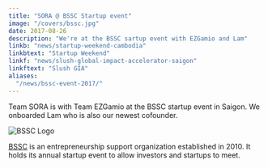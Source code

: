 ```yaml
---
title: "SORA @ BSSC Startup event"
image: "/covers/bssc.jpg"
date: 2017-08-26
description: "We're at the BSSC sartup event with EZGamio and Lam"
linkb: "news/startup-weekend-cambodia"
linkbtext: "Startup Weekend"
linkf: "news/slush-global-impact-accelerator-saigon"
linkftext: "Slush GIA"
aliases:
  "/news/bssc-event-2017/"
---
```


Team SORA is with Team EZGamio at the BSSC startup event in Saigon. We onboarded Lam who is also our newest cofounder.

![BSSC Logo](https://sorasystem.sirv.com/logos/bssc.png)

[BSSC](https://www.bssc.vn) is an entrepreneurship support organization established in 2010. It holds its annual startup event to allow investors and startups to meet. 
